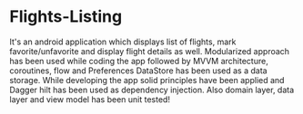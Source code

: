 # Flights-Listing


It's an android application which displays list of flights, mark favorite/unfavorite and display flight details as well. Modularized approach has been used while coding the app followed by MVVM architecture, coroutines, flow and Preferences DataStore has been used as a data storage. While developing the app solid principles have been applied and Dagger hilt has been used as dependency injection. Also domain layer, data layer and view model has been unit tested!
